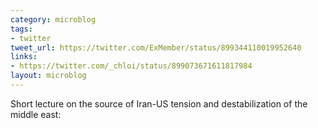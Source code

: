 ```yaml
---
category: microblog
tags:
- twitter
tweet_url: https://twitter.com/ExMember/status/899344110019952640
links:
- https://twitter.com/_chloi/status/899073671611817984
layout: microblog
---
```

Short lecture on the source of Iran-US tension and destabilization of the middle east:
